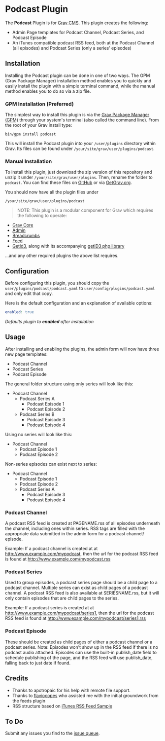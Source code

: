 # Podcast Plugin

The **Podcast** Plugin is for [Grav CMS](http://github.com/getgrav/grav). This plugin creates the following:
- Admin Page templates for Podcast Channel, Podcast Series, and Podcast Episode
- An iTunes compatible podcast RSS feed, both at the Podcast Channel (all episodes) and Podcast Series (only a series' episodes)

## Installation

Installing the Podcast plugin can be done in one of two ways. The GPM (Grav Package Manager) installation method enables you to quickly and easily install the plugin with a simple terminal command, while the manual method enables you to do so via a zip file.

### GPM Installation (Preferred)

The simplest way to install this plugin is via the [Grav Package Manager (GPM)](http://learn.getgrav.org/advanced/grav-gpm) through your system's terminal (also called the command line).  From the root of your Grav install type:

    bin/gpm install podcast

This will install the Podcast plugin into your `/user/plugins` directory within Grav. Its files can be found under `/your/site/grav/user/plugins/podcast`.

### Manual Installation

To install this plugin, just download the zip version of this repository and unzip it under `/your/site/grav/user/plugins`. Then, rename the folder to `podcast`. You can find these files on [GitHub](https://github.com//grav-plugin-podcast) or via [GetGrav.org](http://getgrav.org/downloads/plugins#extras).

You should now have all the plugin files under

    /your/site/grav/user/plugins/podcast

> NOTE: This plugin is a modular component for Grav which requires the following to operate:
* [Grav Core](http://github.com/getgrav/grav)
* [Admin](https://github.com/getgrav/grav-plugin-admin)
* [Breadcrumbs](https://github.com/getgrav/grav-plugin-breadcrumbs)
* [Feed](https://github.com/getgrav/grav-plugin-feed)
* [GetId3](https://github.com/jgonyea/grav-plugin-get-id3), along with its accompanying [getID3 php library](http://www.getid3.org/)

...and any other required plugins the above list requires.

## Configuration

Before configuring this plugin, you should copy the `user/plugins/podcast/podcast.yaml` to `user/config/plugins/podcast.yaml` and only edit that copy.

Here is the default configuration and an explanation of available options:


```yaml
enabled: true
```
_Defaults plugin to **enabled** after installation_

## Usage

After installing and enabling the plugins, the admin form will now have three new page templates:
* Podcast Channel
* Podcast Series
* Podcast Episode

The general folder structure using only series will look like this:
* Podcast Channel
  * Podcast Series A
    * Podcast Episode 1
    * Podcast Episode 2
  * Podcast Series B
    * Podcast Episode 3
    * Podcast Episode 4

Using no series will look like this:
* Podcast Channel
  * Podcast Episode 1
  * Podcast Episode 2

Non-series episodes can exist next to series:
* Podcast Channel
  * Podcast Episode 1
  * Podcast Episode 2
  * Podcast Series A
    * Podcast Episode 3
    * Podcast Episode 4


### Podcast Channel

A podcast RSS feed is created at PAGENAME.rss of all episodes underneath the channel, including ones within series.  RSS tags are filled with the appropriate data submitted in the admin form for a podcast channel/ episode.

Example:
If a podcast channel is created at  at http://www.example.com/mypodcast, then the url for the podcast RSS feed is found at http://www.example.com/mypodcast.rss

### Podcast Series
Used to group episodes, a podcast series page should be a child page to a podcast channel.  Multiple series can exist as child pages of a podcast channel.  A podcast RSS feed is also available at SERIESNAME.rss, but it will only contain episodes that are child pages to the series.

Example:
If a podcast series is created at  at http://www.example.com/mypodcast/series1, then the url for the podcast RSS feed is found at http://www.example.com/mypodcast/series1.rss

### Podcast Episode

These should be created as child pages of either a podcast channel or a podcast series.  Note: Episodes won't show up in the RSS feed if there is no podcast audio attached.  Episodes can use the built-in publish_date field to schedule publishing of the page, and the RSS feed will use publish_date, falling back to just date if found.

## Credits

* Thanks to apotropaic for his help with remote file support.
* Thanks to [flaviocopes](https://github.com/flaviocopes) who assisted me with the initial groundwork from the feeds plugin
* RSS structure based on [iTunes RSS Feed Sample](https://help.apple.com/itc/podcasts_connect/#/itcbaf351599)

## To Do
Submit any issues you find to the [issue queue](https://github.com/jgonyea/grav-plugin-podcast/issues).

